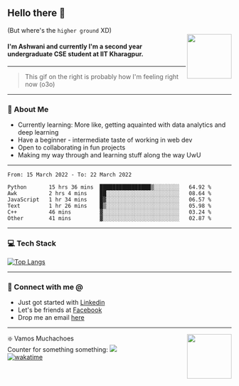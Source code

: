 ## Hello there 👋
(But where's the `higher ground` XD)
<br>
<img align="right" height = "100" width = "100" src="./svg/giphy.webp">   
#### I'm Ashwani and currently I'm a second year undergraduate CSE student at IIT Kharagpur.
---
> This gif on the right is probably how I'm feeling right now (o3o)
---
### 🥔 About Me
* Currently learning: More like, getting aquainted with data analytics and deep learning
* Have a beginner - intermediate taste of working in web dev
* Open to collaborating in fun projects
* Making my way through and learning stuff along the way UwU   
---
<!--START_SECTION:waka-->

```text
From: 15 March 2022 - To: 22 March 2022

Python       15 hrs 36 mins  ████████████████▒░░░░░░░░   64.92 %
Awk          2 hrs 4 mins    ██░░░░░░░░░░░░░░░░░░░░░░░   08.64 %
JavaScript   1 hr 34 mins    █▓░░░░░░░░░░░░░░░░░░░░░░░   06.57 %
Text         1 hr 26 mins    █▒░░░░░░░░░░░░░░░░░░░░░░░   05.98 %
C++          46 mins         ▓░░░░░░░░░░░░░░░░░░░░░░░░   03.24 %
Other        41 mins         ▓░░░░░░░░░░░░░░░░░░░░░░░░   02.87 %
```

<!--END_SECTION:waka-->

---
### 💻 Tech Stack
[![Top Langs](https://github-readme-stats.vercel.app/api/top-langs/?username=sneaky-potato&layout=compact)](https://github.com/anuraghazra/github-readme-stats)

---
### 🤝 Connect with me @
* Just got started with [Linkedin](https://www.linkedin.com/in/ashwani-k-kamal/)
* Let's be friends at [Facebook](https://www.facebook.com/ashwani.k.kamal/)
* Drop me an email [here](mailto:ashwanikamal.im421@gmail.com)   
---
<img align = "right" height = "100" width = "100" src="https://media.giphy.com/media/LwHaQCGZMdD9Ghalrl/giphy.gif">   

❇️ Vamos Muchachoes  
Counter for something something: ![](https://hit.yhype.me/github/profile?user_id=75236490)  
[![wakatime](https://wakatime.com/badge/user/e0871c9e-5a07-4036-9354-41563cad914d.svg)](https://wakatime.com/@e0871c9e-5a07-4036-9354-41563cad914d)  

